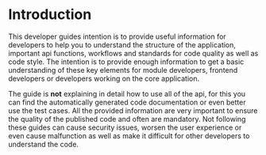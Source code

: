 # Introduction

This developer guides intention is to provide useful information for developers to help you to understand the structure of the application, important api functions, workflows and standards for code quality as well as code style. The intention is to provide enough information to get a basic understanding of these key elements for module developers, frontend developers or developers working on the core application.

The guide is **not** explaining in detail how to use all of the api, for this you can find the automatically generated code documentation or even better use the test cases. All the provided information are very important to ensure the quality of the published code and often are mandatory. Not following these guides can cause security issues, worsen the user experience or even cause malfunction as well as make it difficult for other developers to understand the code.